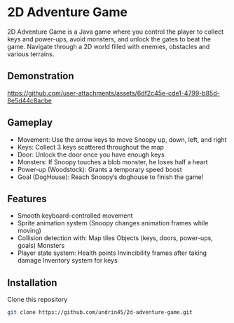 # 2D Adventure Game

2D Adventure Game is a Java game where you control the player to collect keys and power-ups, avoid monsters, and unlock the gates to beat the game. 
Navigate through a 2D world filled with enemies, obstacles and various terrains.


## Demonstration
https://github.com/user-attachments/assets/6df2c45e-cde1-4799-b85d-8e5d44c8acbe

## Gameplay

- Movement: Use the arrow keys to move Snoopy up, down, left, and right
- Keys: Collect 3 keys scattered throughout the map
- Door: Unlock the door once you have enough keys
- Monsters: If Snoopy touches a blob monster, he loses half a heart
- Power-up (Woodstock): Grants a temporary speed boost
- Goal (DogHouse): Reach Snoopy’s doghouse to finish the game!

## Features

- Smooth keyboard-controlled movement
- Sprite animation system (Snoopy changes animation frames while moving)
- Collision detection with:
    Map tiles
    Objects (keys, doors, power-ups, goals)
    Monsters
- Player state system:
    Health points
    Invincibility frames after taking damage
    Inventory system for keys




## Installation

Clone this repository

```bash
git clone https://github.com/undrin45/2d-adventure-game.git
```

<!--
## Usage

```x

```

-->

